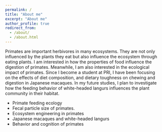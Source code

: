 ```yaml
---
permalink: /
title: "About me"
excerpt: "About me"
author_profile: true
redirect_from: 
  - /about/
  - /about.html
---
```


Primates are important herbivores in many ecosystems. They are not only influenced by the plants they eat but also influence the ecosystem through eating plants. I am interested in how the properties of food influence the digestion of primates. Meanwhile, I am also interested in the ecological impact of primates. Since I become a student at PRI, I have been focusing on the effects of diet composition, and dietary toughness on chewing and digestion in Japanese macaques. In my future studies, I plan to investigate how the feeding behavior of white-headed langurs influences the plant community in their habitat.

- Primate feeding ecology
- Fecal particle size of primates.
- Ecosystem engineering in primates
- Japanese macaques and white-headed langurs
- Behavior and cognition of primates
